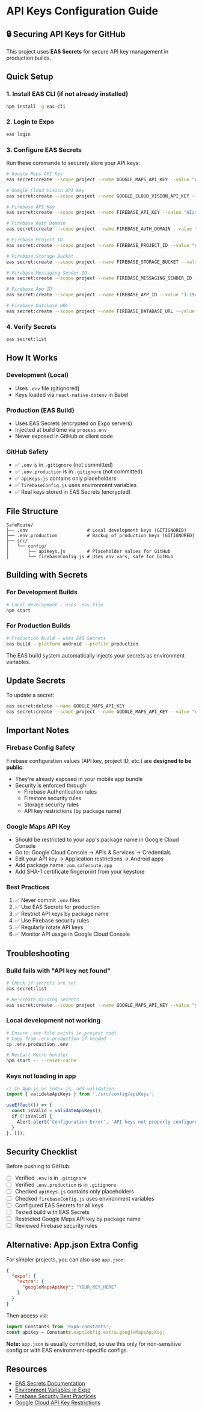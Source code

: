 # API Keys Configuration Guide

## 🔒 Securing API Keys for GitHub

This project uses **EAS Secrets** for secure API key management in production builds.

## Quick Setup

### 1. Install EAS CLI (if not already installed)
```bash
npm install -g eas-cli
```

### 2. Login to Expo
```bash
eas login
```

### 3. Configure EAS Secrets

Run these commands to securely store your API keys:

```bash
# Google Maps API Key
eas secret:create --scope project --name GOOGLE_MAPS_API_KEY --value "AIzaSyASprxP5RkR-UaRrK1_xTsZeda7zgKrAkM" --type string

# Google Cloud Vision API Key
eas secret:create --scope project --name GOOGLE_CLOUD_VISION_API_KEY --value "AIzaSyDLmR7KzeoRTpjduHUW1oHtOsDmXnLcr8o" --type string

# Firebase API Key
eas secret:create --scope project --name FIREBASE_API_KEY --value "AIzaSyASMx6r4ohoSuZscY7lXo6CboTwtQr_ow8" --type string

# Firebase Auth Domain
eas secret:create --scope project --name FIREBASE_AUTH_DOMAIN --value "saferoute-2d2ad.firebaseapp.com" --type string

# Firebase Project ID
eas secret:create --scope project --name FIREBASE_PROJECT_ID --value "saferoute-2d2ad" --type string

# Firebase Storage Bucket
eas secret:create --scope project --name FIREBASE_STORAGE_BUCKET --value "saferoute-2d2ad.firebasestorage.app" --type string

# Firebase Messaging Sender ID
eas secret:create --scope project --name FIREBASE_MESSAGING_SENDER_ID --value "194779651061" --type string

# Firebase App ID
eas secret:create --scope project --name FIREBASE_APP_ID --value "1:194779651061:web:a15672a10a6c3988c39ebc" --type string

# Firebase Database URL
eas secret:create --scope project --name FIREBASE_DATABASE_URL --value "https://saferoute-2d2ad-default-rtdb.asia-southeast1.firebasedatabase.app" --type string
```

### 4. Verify Secrets
```bash
eas secret:list
```

## How It Works

### Development (Local)
- Uses `.env` file (gitignored)
- Keys loaded via `react-native-dotenv` in Babel

### Production (EAS Build)
- Uses EAS Secrets (encrypted on Expo servers)
- Injected at build time via `process.env`
- Never exposed in GitHub or client code

### GitHub Safety
- ✅ `.env` is in `.gitignore` (not committed)
- ✅ `.env.production` is in `.gitignore` (not committed)
- ✅ `apiKeys.js` contains only placeholders
- ✅ `firebaseConfig.js` uses environment variables
- ✅ Real keys stored in EAS Secrets (encrypted)

## File Structure

```
SafeRoute/
├── .env                      # Local development keys (GITIGNORED)
├── .env.production           # Backup of production keys (GITIGNORED)
├── src/
│   └── config/
│       ├── apiKeys.js        # Placeholder values for GitHub
│       └── firebaseConfig.js # Uses env vars, safe for GitHub
```

## Building with Secrets

### For Development Builds
```bash
# Local development - uses .env file
npm start
```

### For Production Builds
```bash
# Production build - uses EAS Secrets
eas build --platform android --profile production
```

The EAS build system automatically injects your secrets as environment variables.

## Update Secrets

To update a secret:
```bash
eas secret:delete --name GOOGLE_MAPS_API_KEY
eas secret:create --scope project --name GOOGLE_MAPS_API_KEY --value "new_key_here" --type string
```

## Important Notes

### Firebase Config Safety
Firebase configuration values (API key, project ID, etc.) are **designed to be public**:
- They're already exposed in your mobile app bundle
- Security is enforced through:
  - Firebase Authentication rules
  - Firestore security rules
  - Storage security rules
  - API key restrictions (by package name)

### Google Maps API Key
- Should be restricted to your app's package name in Google Cloud Console
- Go to: Google Cloud Console → APIs & Services → Credentials
- Edit your API key → Application restrictions → Android apps
- Add package name: `com.saferoute.app`
- Add SHA-1 certificate fingerprint from your keystore

### Best Practices
1. ✅ Never commit `.env` files
2. ✅ Use EAS Secrets for production
3. ✅ Restrict API keys by package name
4. ✅ Use Firebase security rules
5. ✅ Regularly rotate API keys
6. ✅ Monitor API usage in Google Cloud Console

## Troubleshooting

### Build fails with "API key not found"
```bash
# Check if secrets are set
eas secret:list

# Re-create missing secrets
eas secret:create --scope project --name GOOGLE_MAPS_API_KEY --value "your_key"
```

### Local development not working
```bash
# Ensure .env file exists in project root
# Copy from .env.production if needed
cp .env.production .env

# Restart Metro bundler
npm start -- --reset-cache
```

### Keys not loading in app
```javascript
// In App.js or index.js, add validation:
import { validateApiKeys } from './src/config/apiKeys';

useEffect(() => {
  const isValid = validateApiKeys();
  if (!isValid) {
    Alert.alert('Configuration Error', 'API keys not properly configured');
  }
}, []);
```

## Security Checklist

Before pushing to GitHub:
- [ ] Verified `.env` is in `.gitignore`
- [ ] Verified `.env.production` is in `.gitignore`
- [ ] Checked `apiKeys.js` contains only placeholders
- [ ] Checked `firebaseConfig.js` uses environment variables
- [ ] Configured EAS Secrets for all keys
- [ ] Tested build with EAS Secrets
- [ ] Restricted Google Maps API key by package name
- [ ] Reviewed Firebase security rules

## Alternative: App.json Extra Config

For simpler projects, you can also use `app.json`:

```json
{
  "expo": {
    "extra": {
      "googleMapsApiKey": "YOUR_KEY_HERE"
    }
  }
}
```

Then access via:
```javascript
import Constants from 'expo-constants';
const apiKey = Constants.expoConfig.extra.googleMapsApiKey;
```

**Note:** `app.json` is usually committed, so use this only for non-sensitive config or with EAS environment-specific configs.

## Resources

- [EAS Secrets Documentation](https://docs.expo.dev/build-reference/variables/)
- [Environment Variables in Expo](https://docs.expo.dev/guides/environment-variables/)
- [Firebase Security Best Practices](https://firebase.google.com/docs/rules)
- [Google Cloud API Key Restrictions](https://cloud.google.com/docs/authentication/api-keys)
